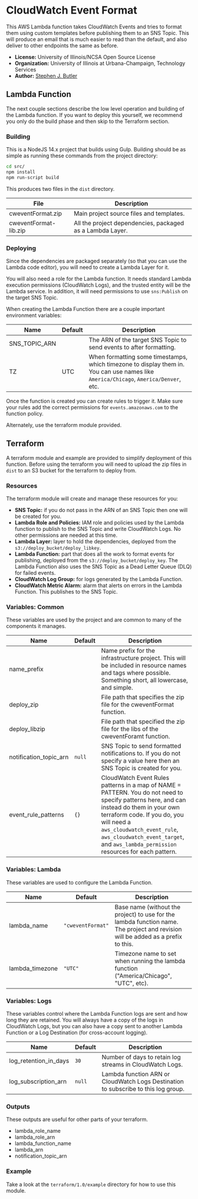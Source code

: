# CloudWatch Event Format

This AWS Lambda function takes CloudWatch Events and tries to format them using
custom templates before publishing them to an SNS Topic. This will produce an
email that is much easier to read than the default, and also deliver to other
endpoints the same as before.

- **License:** University of Illinois/NCSA Open Source License
- **Organization:** University of Illinois at Urbana-Champaign, Technology Services
- **Author:** [Stephen J. Butler](mailto:stephen.butler@gmail.com)

## Lambda Function

The next couple sections describe the low level operation and building of the
Lambda function. If you want to deploy this yourself, we recommend you only do
the build phase and then skip to the Terraform section.

### Building

This is a NodeJS 14.x project that builds using Gulp. Building should be as
simple as running these commands from the project directory:

```bash
cd src/
npm install
npm run-script build
```

This produces two files in the `dist` directory.

| File                  | Description |
| --------------------- | ----------- |
| cweventFormat.zip     | Main project source files and templates. |
| cweventFormat-lib.zip | All the project dependencies, packaged as a Lambda Layer. |

### Deploying

Since the dependencies are packaged separately (so that you can use the Lambda
code editor), you will need to create a Lambda Layer for it.

You will also need a role for the Lambda function. It needs standard Lambda
execution permissions (CloudWatch Logs), and the trusted entity will be the
Lambda service. In addition, it will need permissions to use `sns:Publish` on
the target SNS Topic.

When creating the Lambda Function there are a couple important environment
variables:

| Name          | Default | Description |
| ------------- | ------- | ----------- |
| SNS_TOPIC_ARN |         | The ARN of the target SNS Topic to send events to after formatting. |
| TZ            | UTC     | When formatting some timestamps, which timezone to display them in. You can use names like `America/Chicago`, `America/Denver`, etc. |

Once the function is created you can create rules to trigger it. Make sure your
rules add the correct permissions for `events.amazonaws.com` to the function
policy.

Alternately, use the terraform module provided.

## Terraform

A terraform module and example are provided to simplify deployment of this
function. Before using the terraform you will need to upload the zip files in
`dist` to an S3 bucket for the terraform to deploy from.

### Resources

The terraform module will create and manage these resources for you:

- **SNS Topic:** if you do not pass in the ARN of an SNS Topic then one will be created
  for you.
- **Lambda Role and Policies:** IAM role and policies used by the Lambda function to
  publish to the SNS Topic and write CloudWatch Logs. No other permissions are
  needed at this time.
- **Lambda Layer:** layer to hold the dependencies, deployed from the
  `s3://deploy_bucket/deploy_libkey`.
- **Lambda Function:** part that does all the work to format events for publishing,
  deployed from the `s3://deploy_bucket/deploy_key`. The Lambda Function also
  uses the SNS Topic as a Dead Letter Queue (DLQ) for failed events.
- **CloudWatch Log Group:** for logs generated by the Lambda Function.
- **CloudWatch Metric Alarm:** alarm that alerts on errors in the Lambda Function.
  This publishes to the SNS Topic.

### Variables: Common

These variables are used by the project and are common to many of the components
it manages.

| Name                   | Default | Description |
| ---------------------- | ------- | ----------- |
| name_prefix            |         | Name prefix for the infrastructure project. This will be included in resource names and tags where possible. Something short, all lowercase, and simple. |
| deploy_zip             |         | File path that specifies the zip file for the cweventFormat function. |
| deploy_libzip          |         | File path that specified the zip file for the libs of the cweventForamt function. |
| notification_topic_arn | `null`  | SNS Topic to send formatted notifications to. If you do not specify a value here then an SNS Topic is created for you. |
| event_rule_patterns    | `{}`    | CloudWatch Event Rules patterns in a map of NAME = PATTERN. You do not need to specify patterns here, and can instead do them in your own terraform code. If you do, you will need a `aws_cloudwatch_event_rule`, `aws_cloudwatch_event_target`, and `aws_lambda_permission` resources for each pattern. |

### Variables: Lambda

These variables are used to configure the Lambda Function.

| Name            | Default           | Description |
| --------------- | ----------------- | ----------- |
| lambda_name     | `"cweventFormat"` | Base name (without the project) to use for the lambda function name. The project and revision will be added as a prefix to this. |
| lambda_timezone | `"UTC"`           | Timezone name to set when running the lambda function ("America/Chicago", "UTC", etc). |

### Variables: Logs

These variables control where the Lambda Function logs are sent and how long they
are retained. You will always have a copy of the logs in CloudWatch Logs, but you
can also have a copy sent to another Lambda Function or a Log Destination (for
cross-account logging).

| Name                  | Default | Description |
| --------------------- | ------- | ----------- |
| log_retention_in_days | `30`    | Number of days to retain log streams in CloudWatch Logs. |
| log_subscription_arn  | `null`  | Lambda function ARN or CloudWatch Logs Destination to subscribe to this log group. |

### Outputs

These outputs are useful for other parts of your terraform.

- lambda_role_name
- lambda_role_arn
- lambda_function_name
- lambda_arn
- notification_topic_arn

### Example

Take a look at the `terraform/1.0/example` directory for how to use this module.
